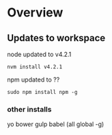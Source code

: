 # Overview

## Updates to workspace
node updated to v4.2.1

```
nvm install v4.2.1
```

npm updated to ??

```
sudo npm install npm -g
```

### other installs
yo bower gulp babel (all global -g)
